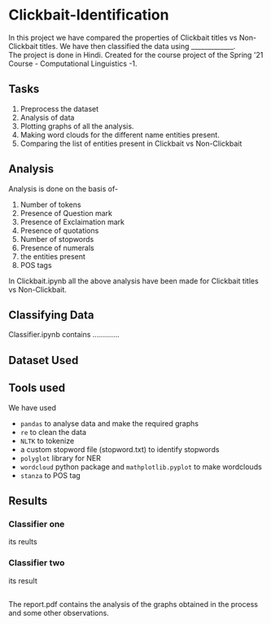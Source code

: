 # Clickbait-Identification
In this project we have compared the properties of Clickbait titles vs Non-Clickbait titles. We have then classified the data using _____________. </br>
The project is done in Hindi. Created for the course project of the Spring '21 Course - Computational Linguistics -1.

## Tasks
1. Preprocess the dataset
2. Analysis of data
3. Plotting graphs of all the analysis.
4. Making word clouds for the different name entities present.
5. Comparing the list of entities present in Clickbait vs Non-Clickbait
  
## Analysis
Analysis is done on the basis of-
1. Number of tokens
2. Presence of Question mark
3. Presence of Exclaimation mark
4. Presence of quotations
5. Number of stopwords
6. Presence of numerals
7. the entities present
8. POS tags

In Clickbait.ipynb all the above analysis have been made for Clickbait titles vs Non-Clickbait. 

## Classifying Data
Classifier.ipynb contains .............

## Dataset Used
  
## Tools used
We have used 
  - `pandas` to analyse data and make the required graphs
  - `re` to clean the data
  - `NLTK` to tokenize
  - a custom stopword file (stopword.txt) to identify stopwords
  - `polyglot` library for NER
  - `wordcloud` python package and `mathplotlib.pyplot` to make wordclouds
  - `stanza` to POS tag
  
## Results
### Classifier one
its reults
### Classifier two
its result
##
The report.pdf contains the analysis of the graphs obtained in the process and some other observations.
